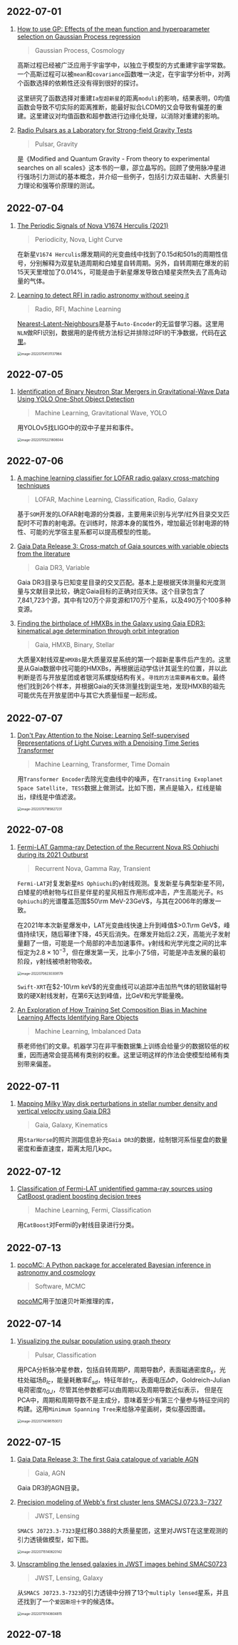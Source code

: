 ## 2022-07-01

1. [How to use GP: Effects of the mean function and hyperparameter selection on Gaussian Process regression](https://arxiv.org/abs/2206.15081)

   > Gaussian Process, Cosmology

   高斯过程已经被广泛应用于宇宙学中，以独立于模型的方式重建宇宙学常数。一个高斯过程可以被`mean`和`covariance`函数唯一决定，在宇宙学分析中，对两个函数选择的依赖性还没有得到很好的探讨。

   这里研究了函数选择对重建`Ia型超新星`的距离`moduli`的影响，结果表明，0均值函数会导致不切实际的距离推断，能最好拟合LCDM的又会导致有偏差的重建。这里建议对均值函数和超参数进行边缘化处理，以消除对重建的影响。

2. [Radio Pulsars as a Laboratory for Strong-field Gravity Tests](https://arxiv.org/abs/2206.15187)

   > Pulsar, Gravity

   是《Modified and Quantum Gravity - From theory to experimental searches on all scales》这本书的一章，邵立晶写的。回顾了使用脉冲星进行强场引力测试的基本概念，并介绍一些例子，包括引力双击辐射、大质量引力理论和强等价原理的测试。

## 2022-07-04

1. [The Periodic Signals of Nova V1674 Herculis (2021)](https://arxiv.org/abs/2207.00181)

   > Periodicity, Nova, Light Curve

   在新星`V1674 Herculis`爆发期间的光变曲线中找到了0.15d和501s的周期性信号，分别解释为双星轨道周期和白矮星自转周期。另外，自转周期在爆发的前15天天里增加了0.014%，可能是由于新星爆发导致白矮星突然失去了高角动量的气体。

2. [Learning to detect RFI in radio astronomy without seeing it](https://arxiv.org/abs/2207.00351)

   > Radio, RFI, Machine Learning

   [Nearest-Latent-Neighbours](https://github.com/mesarcik/nln)是基于`Auto-Encoder`的无监督学习器。这里用`NLN`做RFI识别，数据用的是传统方法标记并排除过RFI的干净数据，代码在[这里](https://github.com/mesarcik/RFI-NLN)。

   <img src="Figures/image-20220704131137964.png" alt="image-20220704131137964" style="zoom:50%;" />

## 2022-07-05

1. [Identification of Binary Neutron Star Mergers in Gravitational-Wave Data Using YOLO One-Shot Object Detection](https://arxiv.org/abs/2207.00591)

   > Machine Learning, Gravitational Wave, YOLO

   用YOLOv5找LIGO中的双中子星并和事件。

   <img src="Figures/image-20220705221808044.png" alt="image-20220705221808044" style="zoom:50%;" />

## 2022-07-06

1. [A machine learning classifier for LOFAR radio galaxy cross-matching techniques](https://arxiv.org/abs/2207.01645)

   > LOFAR, Machine Learning, Classification, Radio, Galaxy

   基于`SOM`开发的LOFAR射电源的分类器，主要用来识别与光学/红外目录交叉匹配时不可靠的射电源。在训练时，除源本身的属性外，增加最近邻射电源的特性、可能的光学宿主星系都可以提高模型的性能。

2. [Gaia Data Release 3: Cross-match of Gaia sources with variable objects from the literature](https://arxiv.org/abs/2207.01946)

   > Gaia DR3, Variable

   Gaia DR3目录与已知变星目录的交叉匹配。基本上是根据天体测量和光度测量与文献目录比较，确定Gaia目标的正确对应天体。这个目录包含了7,841,723个源，其中有120万个非变源和170万个星系，以及490万个100多种变源。

3. [Finding the birthplace of HMXBs in the Galaxy using Gaia EDR3: kinematical age determination through orbit integration](https://arxiv.org/abs/2207.02114)

   > Gaia, HMXB, Binary, Stellar

   大质量X射线双星`HMXBs`是大质量双星系统的第一个超新星事件后产生的。这里是从Gaia数据中找可能的HMXBs，再根据运动学估计其诞生的位置，并以此判断是否与开放星团或者银河系螺旋结构有关。`寻找的方法需要再看文章`。最终他们找到26个样本，并根据Gaia的天体测量找到诞生地，发现HMXB的祖先可能优先在开放星团中与其它大质量恒星一起形成。

## 2022-07-07

1. [Don't Pay Attention to the Noise: Learning Self-supervised Representations of Light Curves with a Denoising Time Series Transformer](https://arxiv.org/abs/2207.02777)

   > Machine Learning, Transformer, Time Domain

   用`Transformer Encoder`去除光变曲线中的噪声，在`Transiting Exoplanet Space Satellite, TESS`数据上做测试。比如下图，黑点是输入，红线是输出，绿线是中值滤波。

   <img src="Figures/image-20220707185827231.png" alt="image-20220707185827231" style="zoom:50%;" />

## 2022-07-08

1. [Fermi-LAT Gamma-ray Detection of the Recurrent Nova RS Ophiuchi during its 2021 Outburst](https://arxiv.org/abs/2207.02921)

   > Recurrent Nova, Gamma Ray, Transient

   `Fermi-LAT`对复发新星`RS Ophiuchi`的$\gamma$射线观测。复发新星与典型新星不同，白矮星的喷射物与红巨星伴星的星风相互作用形成冲击，产生高能光子。`RS Ophiuchi`的光谱覆盖范围$50\rm MeV-23GeV$，与其在2006年的爆发一致。

   在2021年本次新星爆发中，LAT光变曲线快速上升到峰值$>0.1\rm GeV$，峰值持续1天，随后幂律下降，45天后消失。在爆发开始后2.2天，高能光子发射量翻了一倍，可能是一个局部的冲击加速事件。$\gamma$射线和光学光度之间的比率恒定为$2.8\times10^{-3}$，但在爆发第一天，比率小了5倍，可能是冲击发展的最初阶段，$\gamma$射线被喷射物吸收。

   <img src="Figures/image-20220708230308179.png" alt="image-20220708230308179" style="zoom:50%;" />

   `Swift-XRT`在$2-10\rm keV$的光变曲线可以追踪冲击加热气体的轫致辐射导致的硬X射线发射，在第6天达到峰值，比GeV和光学能量晚。

2. [An Exploration of How Training Set Composition Bias in Machine Learning Affects Identifying Rare Objects](https://arxiv.org/abs/2207.03207)

   > Machine Learning, Imbalanced Data

   蔡老师他们的文章。机器学习在非平衡数据集上训练会给量少的数据较低的权重，因而通常会提高稀有类别的权重。这里证明这样的作法会使模型给稀有类别带来偏差。

## 2022-07-11

1. [Mapping Milky Way disk perturbations in stellar number density and vertical velocity using Gaia DR3](https://arxiv.org/abs/2207.03492)

   > Gaia, Galaxy, Kinematics

   用`StarHorse`的照片测距信息补充`Gaia DR3`的数据，绘制银河系恒星盘的数量密度和垂直速度，距离太阳几kpc。

## 2022-07-12

1. [Classification of Fermi-LAT unidentified gamma-ray sources using CatBoost gradient boosting decision trees](https://arxiv.org/abs/2207.04725)

   > Machine Learning, Fermi, Classification

   用`CatBoost`对Fermi的$\gamma$射线目录进行分类。

## 2022-07-13

1. [pocoMC: A Python package for accelerated Bayesian inference in astronomy and cosmology](https://arxiv.org/abs/2207.05660)

   > Software, MCMC

   [pocoMC](https://github.com/minaskar/pocomc)用于加速贝叶斯推理的库，

## 2022-07-14

1. [Visualizing the pulsar population using graph theory](https://arxiv.org/abs/2207.06311)

   > Pulsar, Classification

   用PCA分析脉冲星参数，包括自转周期$P$，周期导数$\dot P$，表面磁通密度$B_s$，光柱处磁场$B_{lc}$，能量耗散率$\dot E_{sd}$，特征年龄$\tau_c$，表面电压$\Delta\Phi$，Goldreich-Julian电荷密度$\eta_{GJ}$，尽管其他参数都可以由周期以及周期导数近似表示， 但是在PCA中，周期和周期导数不是主成分，意味着至少有第三个量参与特征空间的构建。这用`Minimum Spanning Tree`来给脉冲星画树，类似基因图谱。

   <img src="Figures/image-20220714095150072.png" alt="image-20220714095150072" style="zoom:50%;" />

## 2022-07-15

1. [Gaia Data Release 3: The first Gaia catalogue of variable AGN](https://arxiv.org/abs/2207.06849)

   > Gaia, AGN

   Gaia DR3的AGN目录。

2. [Precision modeling of Webb's first cluster lens SMACSJ\,0723.3−7327](https://arxiv.org/abs/2207.07101)

   > JWST, Lensing

   `SMACS J0723.3-7323`是红移0.388的大质量星团，这里对JWST在这里观测的引力透镜做模型，如下图。

   <img src="Figures/image-20220715140620142.png" alt="image-20220715140620142" style="zoom:50%;" />

3. [Unscrambling the lensed galaxies in JWST images behind SMACS0723](https://arxiv.org/abs/2207.07102)

   > JWST, Lensing, Galaxy

   从`SMACS J0723.3-7323`的引力透镜中分辨了13个`multiply lensed`星系，并且还找到了一个``爱因斯坦十字``的候选体。

   <img src="Figures/image-20220715143604815.png" alt="image-20220715143604815" style="zoom:50%;" />

## 2022-07-18



